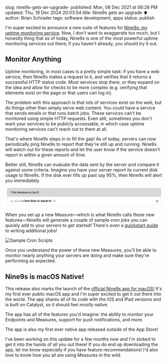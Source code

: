 slug: nine9s-gets-an-upgrade-
published: Mon, 06 Dec 2021 at 06:28 PM
updated: Thu, 19 Dec 2024 20:03:54 
title: Nine9s gets an upgrade ⬆️
author: Brian Schrader
tags: software development, apps
status: publish

I'm super excited to announce a new suite of features for [Nine9s: my uptime monitoring service][3]. Now, I don't want to exaggerate too much, but I honestly thing that as of today, Nine9s is one of the most powerful uptime monitoring services out there; if you haven't already, you should try it out.


## Monitor Anything

Uptime monitoring, in most cases is a pretty simple task: if you have a web service, then Nine9s makes a request to it, and verifies that it returns a successful HTTP status code. Most services stop there, or they expand on the idea and allow for checks to be more complex (e.g. verifying that elements exist on the page or that users can log in).

The problem with this approach is that lots of services exist on the web, but do things other than simply serve web content. You could have a service that sends emails or that runs batch jobs. These services can't be monitored using simple HTTP requests. Even still, sometimes you don't want your services to be publicly accessable, in which case uptime monitoring services can't reach out to them at all.

That's where Nine9s steps in to fill the gap! As of today, servers can now periodically ping Nine9s to report that they're still up and running. Nine9s will watch out for these reports and let the user know if the service doesn't report in within a given amount of time.

Better still, Nine9s can evaluate the data sent by the server and compare it against some criteria. Imagine you have your server report its current disk usage to Nine9s. If the disk ever fills up past say 95%, then Nine9s will alert you immediately.

![Example Criteria on Nine9s](/images/blog/nine9s-criteria.png)

When you set up a new Measure&mdash;which is what Nine9s calls these new features&mdash;Nine9s will generate a couple of sample cron jobs you can quickly add to your servers to get started! There's even a [quickstart guide][1] to writing additional jobs!

![Sample Cron Scripts](https://nine9s.cloud/static/kb/cron.png)

Once you understand the power of these new Measures, you'll be able to monitor nearly anything your servers are doing and make sure they're performing as expected.


## Nine9s is macOS Native!

This release also marks the launch of the [official Nine9s app for macOS!][2] It's my first ever public macOS app and I'm super excited to get it out there into the world. The app shares all of its code with the iOS and iPad versions  and is built on Catalyst, so it should feel *mostly* native.

The app has all of the features you'd imagine: the ability to monitor your Endpoints and Measures, support for push notifications, and more.

The app is also my first ever native app released outside of the App Store!

I've been working on this update for a few months now and I'm stoked to get it into the hands of all you out there! If you do end up downloading the app, let me know especially if you have feature recommendations! I'd also love to know how you all are using Measures in the wild.

[1]: https://nine9s.cloud/kb/measurement-snippets
[2]: https://nine9s.cloud/#app
[3]: https://nine9s.cloud/
